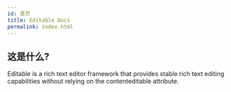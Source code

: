 ```yaml
---
id: 首页
title: Editable Docs
permalink: index.html
---
```


<HomepageHero />

## 这是什么?

Editable is a rich text editor framework that provides stable rich text editing capabilities without relying on the contenteditable attribute.
